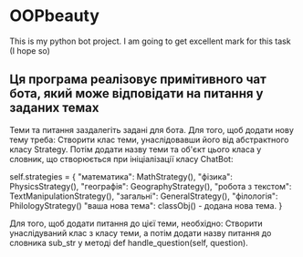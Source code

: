 # OOPbeauty
This is my python bot project. I am going to get excellent mark for this task (I hope so)

Ця програма реалізовує примітивного чат бота, який може відповідати на питання у заданих темах
------------------------------------------------------------------------------------------------------

Теми та питання заздалегіть задані для бота. Для того, щоб додати нову тему треба:
  Створити клас теми, унаслідовавши його від абстрактного класу Strategy.
  Потім додати назву теми та об'єкт цього класа у словник, що створюється при 
  ініціалізації класу СhatBot: 
  
  self.strategies = {
            "математика": MathStrategy(),
            "фізика": PhysicsStrategy(),
            "географія": GeographyStrategy(),
            "робота з текстом": TextManipulationStrategy(),
            "загальні": GeneralStrategy(),
            "філологія": PhilologyStrategy()
            "ваша нова тема": classObj() - додана нова тема.
        } 
        
Для того, щоб додати питання до цієї теми, необхідно:
  Створити унаслідуваний клас з класу теми, а потім 
  додати назву питання до словника sub_str у методі def handle_question(self, question).
